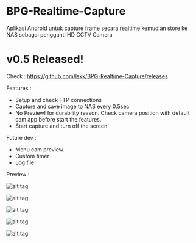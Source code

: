# BPG-Realtime-Capture
Aplikasi Android untuk capture frame secara realtime kemudian store ke NAS sebagai pengganti HD CCTV Camera

# v0.5 Released!

Check : https://github.com/lskk/BPG-Realtime-Capture/releases

Features : 
* Setup and check FTP connections
* Capture and save image to NAS every 0.5sec
* No Preview! for durability reason. Check camera position with default cam app before start the features.
* Start capture and turn off the screen!

Future dev :
* Menu cam preview.
* Custom timer
* Log file

Preview :

![alt tag](https://github.com/lskk/BPG-Realtime-Capture/blob/master/Screen%20Shot%202016-08-31%20at%204.08.55%20PM.png)

![alt tag](https://github.com/lskk/BPG-Realtime-Capture/blob/master/Screen%20Shot%202016-08-31%20at%204.57.44%20PM.png)

![alt tag](https://github.com/lskk/BPG-Realtime-Capture/blob/master/Screen%20Shot%202016-08-31%20at%204.57.57%20PM.png)

![alt tag](https://github.com/lskk/BPG-Realtime-Capture/blob/master/Screen%20Shot%202016-08-31%20at%204.58.21%20PM.png)

![alt tag](https://github.com/lskk/BPG-Realtime-Capture/blob/master/Screen%20Shot%202016-08-31%20at%204.58.35%20PM.png)
